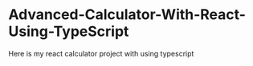 # Advanced-Calculator-With-React-Using-TypeScript
Here is my react calculator project with using typescript
